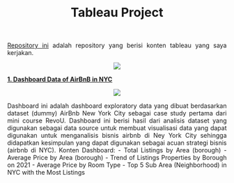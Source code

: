 <br />

<p align="center">
  <b><h1 align="center">Tableau Project</h1></b>
</p>

<br />

<p align="justify">
  <a href="https://github.com/fedyrahmatullah/Tableau/">Repository ini</a> adalah repository yang berisi konten tableau yang saya kerjakan.
</p>

<p align="center">
  <a href='https://public.tableau.com/app/profile/fedy.rahmatullah'><img src="https://avatars.githubusercontent.com/u/828667?s=200&v=4"></a>
</p>

<p align="justify">
  <b><a href="https://github.com/fedyrahmatullah/Dashboard-Data-of-NYC-Airbnb">1. Dashboard Data of AirBnB in NYC</a></b>
</p>
<p align="center">
  <a href='https://public.tableau.com/app/profile/fedy.rahmatullah'><img src="https://github.com/fedyrahmatullah/Dashboard-Data-of-NYC-Airbnb/tree/main/IMG/Exploratory Data of Airbnb NY.png"></a>
</p>
<p align="justify">
  Dashboard ini adalah dashboard exploratory data yang dibuat berdasarkan dataset (dummy) AirBnb New York City sebagai case study pertama dari mini course RevoU.
  Dashboard ini berisi hasil dari analisis dataset yang digunakan sebagai data source untuk membuat visualisasi data yang dapat digunakan untuk menganalisis bisnis airbnb di Ney York City sehingga didapatkan kesimpulan yang dapat digunakan sebagai acuan strategi bisnis (airbnb di NYC).
Konten Dashboard:
- Total Listings by Area (borough)
-  Average Price by Area (borough)
- Trend of Listings Properties by Borough on 2021
- Average Price by Room Type
- Top 5 Sub Area (Neighborhood) in NYC with the Most Listings
</p>
